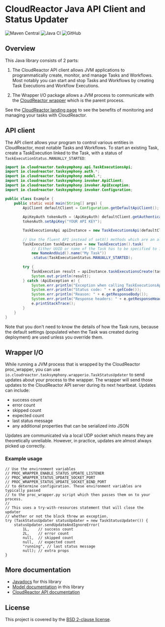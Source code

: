 # CloudReactor Java API Client and Status Updater


![Maven Central](https://img.shields.io/maven-central/v/io.cloudreactor/tasksymphony)
![Java CI](https://github.com/CloudReactor/cloudreactor-tasksymphony-wrapper-io-java/workflows/Java%20CI/badge.svg?branch=master)
![GitHub](https://img.shields.io/github/license/CloudReactor/cloudreactor-tasksymphony-java-client)

## Overview

This Java library consists of 2 parts:

1) The CloudReactor API client allows JVM applications to programmatically 
create, monitor, and manage Tasks and Workflows. Most notably you can start and stop
Tasks and Workflows by creating Task Executions and Workflow Executions. 

2) The Wrapper I/O package allows a JVM process to communicate with the 
[CloudReactor wrapper](https://github.com/CloudReactor/cloudreactor-procwrapper) 
which is the parent process. 

See the [CloudReactor landing page](https://www.cloudreactor.io/) to see the
benefits of monitoring and managing your tasks with CloudReactor.

## API client

The API client allows your program to control various entities in CloudReactor,
most notable Tasks and Workflows. To start an existing Task, create a 
TaskExecution linked to the Task, with a status of 
`TaskExecutionStatus.MANUALLY_STARTED`:

```java
import io.cloudreactor.tasksymphony.api.TaskExecutionsApi;
import io.cloudreactor.tasksymphony.auth.*;
import io.cloudreactor.tasksymphony.model.*;
import io.cloudreactor.tasksymphony.invoker.ApiClient;
import io.cloudreactor.tasksymphony.invoker.ApiException;
import io.cloudreactor.tasksymphony.invoker.Configuration;

public class Example {
    public static void main(String[] args) {
        ApiClient defaultClient = Configuration.getDefaultApiClient();
        
        ApiKeyAuth tokenAuth = (ApiKeyAuth) defaultClient.getAuthentication("tokenAuth");
        tokenAuth.setApiKey("YOUR API KEY");

        TaskExecutionsApi apiInstance = new TaskExecutionsApi(defaultClient);
        
        // Use the fluent API instead of setX() methods which are an alternative.
        TaskExecution taskExecution = new TaskExecution().task(
            // Either UUID or name of the Task has to be specified to identify the Task
            new NameAndUuid().name("My Task"))
            .status(TaskExecutionStatus.MANUALLY_STARTED);
        
        try {
            TaskExecution result = apiInstance.taskExecutionsCreate(taskExecution);
            System.out.println(result);
        } catch (ApiException e) {
            System.err.println("Exception when calling TaskExecutionsApi#taskExecutionsCreate");
            System.err.println("Status code: " + e.getCode());
            System.err.println("Reason: " + e.getResponseBody());
            System.err.println("Response headers: " + e.getResponseHeaders());
            e.printStackTrace();
        }
    }
}
```

Note that you don't need to know the details of how the Task runs, because
the default settings (populated when the Task was created during deployment) 
are used unless you override them.
 
## Wrapper I/O

While running a JVM process that is wrapped by the CloudReactor proc_wrapper,
you can use `io.cloudreactor.tasksymphony.wrapperio.TaskStatusUpdater` to
send updates about your process to the wrapper. The wrapper will send those
updates to the CloudReactor API server during its next heartbeat.
Updates can include:

* success count
* error count
* skipped count
* expected count
* last status message
* any additional properties that can be serialized into JSON

Updates are communicated via a local UDP socket which means they are 
theoretically unreliable. However, in practice, updates are almost always
picked up correctly.

### Example usage

    // Use the environment variables 
    // PROC_WRAPPER_ENABLE_STATUS_UPDATE_LISTENER
    // PROC_WRAPPER_STATUS_UPDATE_SOCKET_PORT
    // PROC_WRAPPER_STATUS_UPDATE_SOCKET_BIND_PORT
    // to determine configuration. These environment variables are typically passed
    // to the proc_wrapper.py script which then passes them on to your process.
    //
    // This uses a try-with-resources statement that will close the updater
    // whether or not the block threw an exception.
    try (TaskStatusUpdater statusUpdater = new TaskStatusUpdater()) { 
        statusUpdater.sendUpdateAndIgnoreError(
            1L,    // success count
            2L,    // error count
            null,  // skipped count
            null,  // expected count 
            "running", // last status message
            null); // extra props
    } 

## More documentation

* [Javadocs](https://javadoc.cloudreactor.io/) for this library
* [Model documentation](https://github.com/CloudReactor/cloudreactor-tasksymphony-java-client/tree/master/build/generate-resources/main/docs) in this library
* [CloudReactor API documentation](https://apidocs.cloudreactor.io/)

## License

This project is covered by the [BSD 2-clause license](https://opensource.org/licenses/BSD-2-Clause).
